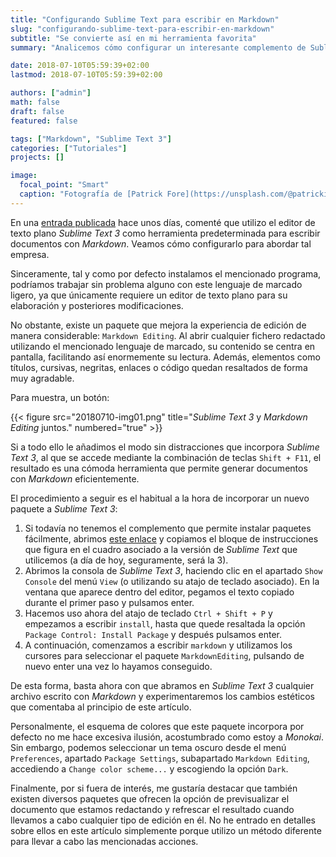 ```yaml
---
title: "Configurando Sublime Text para escribir en Markdown"
slug: "configurando-sublime-text-para-escribir-en-markdown"
subtitle: "Se convierte así en mi herramienta favorita"
summary: "Analicemos cómo configurar un interesante complemento de Sublime Text 3 para trabajar con Markdown."

date: 2018-07-10T05:59:39+02:00
lastmod: 2018-07-10T05:59:39+02:00

authors: ["admin"]
math: false
draft: false
featured: false

tags: ["Markdown", "Sublime Text 3"]
categories: ["Tutoriales"]
projects: []

image:
  focal_point: "Smart"
  caption: "Fotografía de [Patrick Fore](https://unsplash.com/@patrickian4), disponible en [Unsplash](https://unsplash.com/photos/0gkw_9fy0eQ)."
---
```


En una [entrada publicada](/2018/07/05/preparando-el-equipo-para-hugo/) hace unos días, comenté que utilizo el editor de texto plano *Sublime Text 3* como herramienta predeterminada para escribir documentos con *Markdown*. Veamos cómo configurarlo para abordar tal empresa.

Sinceramente, tal y como por defecto instalamos el mencionado programa, podríamos trabajar sin problema alguno con este lenguaje de marcado ligero, ya que únicamente requiere un editor de texto plano para su elaboración y posteriores modificaciones.

No obstante, existe un paquete que mejora la experiencia de edición de manera considerable: `Markdown Editing`. Al abrir cualquier fichero redactado utilizando el mencionado lenguaje de marcado, su contenido se centra en pantalla, facilitando así enormemente su lectura. Además, elementos como títulos, cursivas, negritas, enlaces o código quedan resaltados de forma muy agradable.

Para muestra, un botón:

{{< figure src="20180710-img01.png" title="*Sublime Text 3* y *Markdown Editing* juntos." numbered="true" >}}

Si a todo ello le añadimos el modo sin distracciones que incorpora *Sublime Text 3*, al que se accede mediante la combinación de teclas `Shift + F11`, el resultado es una cómoda herramienta que permite generar documentos con *Markdown* eficientemente.

El procedimiento a seguir es el habitual a la hora de incorporar un nuevo paquete a *Sublime Text 3*:

1. Si todavía no tenemos el complemento que permite instalar paquetes fácilmente, abrimos [este enlace](https://packagecontrol.io/installation) y copiamos el bloque de instrucciones que figura en el cuadro asociado a la versión de *Sublime Text* que utilicemos (a día de hoy, seguramente, será la 3).
2. Abrimos la consola de *Sublime Text 3*, haciendo clic en el apartado `Show Console` del menú `View` (o utilizando su atajo de teclado asociado). En la ventana que aparece dentro del editor, pegamos el texto copiado durante el primer paso y pulsamos enter.
3. Hacemos uso ahora del atajo de teclado `Ctrl + Shift + P` y empezamos a escribir `install`, hasta que quede resaltada la opción `Package Control: Install Package` y después pulsamos enter.
4. A continuación, comenzamos a escribir `markdown` y utilizamos los cursores para seleccionar el paquete `MarkdownEditing`, pulsando de nuevo enter una vez lo hayamos conseguido.

De esta forma, basta ahora con que abramos en *Sublime Text 3* cualquier archivo escrito con *Markdown* y experimentaremos los cambios estéticos que comentaba al principio de este artículo. 

Personalmente, el esquema de colores que este paquete incorpora por defecto no me hace excesiva ilusión, acostumbrado como estoy a *Monokai*. Sin embargo, podemos seleccionar un tema oscuro desde el menú `Preferences`, apartado `Package Settings`, subapartado `Markdown Editing`, accediendo a `Change color scheme...` y escogiendo la opción `Dark`.

Finalmente, por si fuera de interés, me gustaría destacar que también existen diversos paquetes que ofrecen la opción de previsualizar el documento que estamos redactando y refrescar el resultado cuando llevamos a cabo cualquier tipo de edición en él. No he entrado en detalles sobre ellos en este artículo simplemente porque utilizo un método diferente para llevar a cabo las mencionadas acciones.
